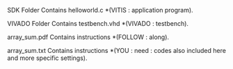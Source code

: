 SDK Folder Contains helloworld.c *(VITIS : application program).

VIVADO Folder Contains testbench.vhd *(VIVADO : testbench).

array_sum.pdf Contains instructions *(FOLLOW : along).

array_sum.txt Contains instructions *(YOU : need : codes also included here and more specific settings).
